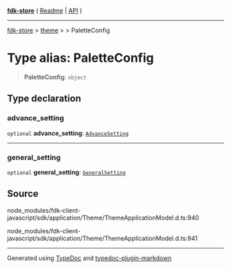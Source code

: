 [**fdk-store**](../../../README.md) ( [Readme](../../../README.md) \| [API](../../../API.md) )

---

[fdk-store](../../../API.md) > [theme](../../README.md) > [<internal>](../README.md) > PaletteConfig

# Type alias: PaletteConfig

> **PaletteConfig**: `object`

## Type declaration

### advance_setting

`optional` **advance_setting**: [`AdvanceSetting`](type-alias.AdvanceSetting.md)

---

### general_setting

`optional` **general_setting**: [`GeneralSetting`](type-alias.GeneralSetting.md)

## Source

node_modules/fdk-client-javascript/sdk/application/Theme/ThemeApplicationModel.d.ts:940

node_modules/fdk-client-javascript/sdk/application/Theme/ThemeApplicationModel.d.ts:941

---

Generated using [TypeDoc](https://typedoc.org/) and [typedoc-plugin-markdown](https://www.npmjs.com/package/typedoc-plugin-markdown)
